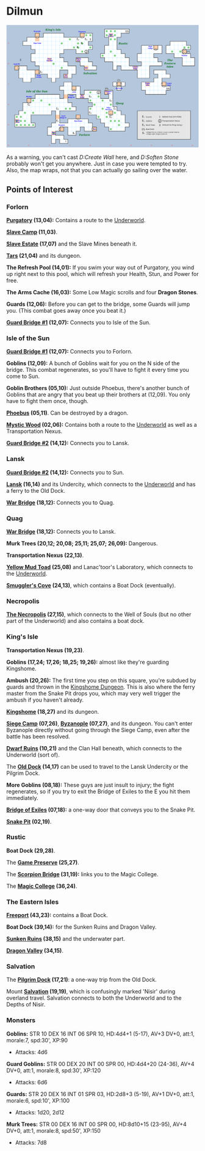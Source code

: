 # Dilmun

![map](dilmun.svg)

As a warning, you can't cast *D:Create Wall* here, and *D:Soften Stone* probably won't get you anywhere. Just in case you were tempted to try. Also, the map wraps, not that you can actually go sailing over the water.

## Points of Interest

### Forlorn

**[Purgatory](purgatory.md) (13,04):** Contains a route to the [Underworld](magan-underworld.md).

**[Slave Camp](slave-camp.md) (11,03)**.

**[Slave Estate](slave-estate.md) (17,07)** and the Slave Mines beneath it.

**[Tars](tars.md) (21,04)** and its dungeon.

**The Refresh Pool (14,01):** If you swim your way out of Purgatory, you wind up right next to this pool, which will refresh your Health, Stun, and Power for free.

**The Arms Cache (16,03):** Some Low Magic scrolls and four **Dragon Stones**.

**Guards (12,06):** Before you can get to the bridge, some Guards will jump you. (This combat goes away once you beat it.)

**[Guard Bridge #1](guard-bridge-1.md) (12,07):** Connects you to Isle of the Sun.

### Isle of the Sun

**[Guard Bridge #1](guard-bridge-1.md) (12,07):** Connects you to Forlorn.

**Goblins (12,09):** A bunch of Goblins wait for you on the N side of the bridge. This combat regenerates, so you'll have to fight it every time you come to Sun.

**Goblin Brothers (05,10):** Just outside Phoebus, there's another bunch of Goblins that are angry that you beat up their brothers at (12,09). You only have to fight them once, though.

**[Phoebus](phoebus.md) (05,11)**. Can be destroyed by a dragon.

**[Mystic Wood](mystic-wood.md) (02,06):** Contains both a route to the [Underworld](magan-underworld.md) as well as a Transportation Nexus.

**[Guard Bridge #2](guard-bridge-2.md) (14,12):** Connects you to Lansk.

### Lansk

**[Guard Bridge #2](guard-bridge-2.md) (14,12):** Connects you to Sun.

**[Lansk](lansk.md) (16,14)** and its Undercity, which connects to the [Underworld](magan-underworld.md) and has a ferry to the Old Dock.

**[War Bridge](war-bridge.md) (18,12):** Connects you to Quag.

### Quag

**[War Bridge](war-bridge.md) (18,12):** Connects you to Lansk.

**Murk Trees (20,12; 20,08; 25,11; 25,07; 26,09):** Dangerous.

**Transportation Nexus (22,13)**.

**[Yellow Mud Toad](yellow-mud-toad.md) (25,08)** and Lanac'toor's Laboratory, which connects to the [Underworld](magan-underworld.md).

**[Smuggler's Cove](smugglers-cove.md) (24,13)**, which contains a Boat Dock (eventually).

### Necropolis

**[The Necropolis](necropolis.md) (27,15)**, which connects to the Well of Souls (but no other part of the Underworld) and also contains a boat dock.

### King's Isle

**Transportation Nexus (19,23)**.

**Goblins (17,24; 17,26; 18,25; 19,26):** almost like they're guarding Kingshome.

**Ambush (20,26):** The first time you step on this square, you're subdued by guards and thrown in the [Kingshome Dungeon](kingshome-dungeon.md). This is also where the ferry master from the Snake Pit drops you, which may very well trigger the ambush if you haven't already.

**[Kingshome](kingshome.md) (18,27)** and its dungeon.

**[Siege Camp](siege-camp.md) (07,26)**, **[Byzanople](byzanople.md) (07,27)**, and its dungeon. You can't enter Byzanople directly without going through the Siege Camp, even after the battle has been resolved.

**[Dwarf Ruins](dwarf-ruins.md) (10,21)** and the Clan Hall beneath, which connects to the Underworld (sort of).

The **[Old Dock](old-dock.md) (14,17)** can be used to travel to the Lansk Undercity or the Pilgrim Dock.

**More Goblins (08,18):** These guys are just insult to injury; the fight regenerates, so if you try to exit the Bridge of Exiles to the E you hit them immediately.

**[Bridge of Exiles](bridge-of-exiles.md) (07,18):** a one-way door that conveys you to the Snake Pit.

**[Snake Pit](snake-pit.md) (02,19)**.

### Rustic

**Boat Dock (29,28)**.

The **[Game Preserve](game-preserve.md) (25,27)**.

The **[Scorpion Bridge](scorpion-bridge.md) (31,19):** links you to the Magic College.

The **[Magic College](magic-college.md) (36,24)**.

### The Eastern Isles

**[Freeport](freeport.md) (43,23):** contains a Boat Dock.

**Boat Dock (39,14):** for the Sunken Ruins and Dragon Valley.

**[Sunken Ruins](sunken-ruins.md) (38,15)** and the underwater part.

**[Dragon Valley](dragon-valley.md) (34,15)**.

### Salvation

The **[Pilgrim Dock](pilgrim-dock.md) (17,21)**: a one-way trip from the Old Dock.

Mount **[Salvation](salvation.md) (19,19)**, which is confusingly marked 'Nisir' during overland travel. Salvation connects to both the Underworld and to the Depths of Nisir.

### Monsters

**Goblins:** STR 10 DEX 16 INT 06 SPR 10, HD:4d4+1 (5-17), AV+3 DV+0, att:1, morale:7, spd:30', XP:90

- Attacks: 4d6

**Guard Goblins:** STR 00 DEX 20 INT 00 SPR 00, HD:4d4+20 (24-36), AV+4 DV+0, att:1, morale:8, spd:30', XP:120

- Attacks: 6d6

**Guards:** STR 20 DEX 16 INT 01 SPR 03, HD:2d8+3 (5-19), AV+1 DV+0, att:1, morale:6, spd:10', XP:100

- Attacks: 1d20, 2d12

**Murk Trees:** STR 00 DEX 16 INT 00 SPR 00, HD:8d10+15 (23-95), AV+4 DV+0, att:1, morale:8, spd:50', XP:150

- Attacks: 7d8